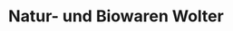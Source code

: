 ---
title: "Natur- und Biowaren Wolter"
url: /herzogenrath/natur-und-biowaren-wolter/
shop: Metzgerei
---